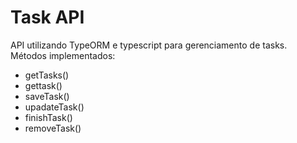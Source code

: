 # Task API

API utilizando TypeORM e typescript para gerenciamento de tasks.
Métodos implementados:

* getTasks()
* gettask()
* saveTask()
* upadateTask()
* finishTask()
* removeTask()
